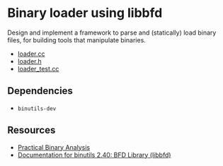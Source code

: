 # Binary loader using libbfd

Design and implement a framework to parse and (statically) load binary files, for building tools that manipulate binaries.

* [loader.cc](loader.cc)
* [loader.h](loader.h)
* [loader_test.cc](loader_test.cc)

## Dependencies

* `binutils-dev`

## Resources

* [Practical Binary Analysis](https://practicalbinaryanalysis.com)
* [Documentation for binutils 2.40: BFD Library (libbfd)](https://sourceware.org/binutils/docs-2.40/bfd.html)
